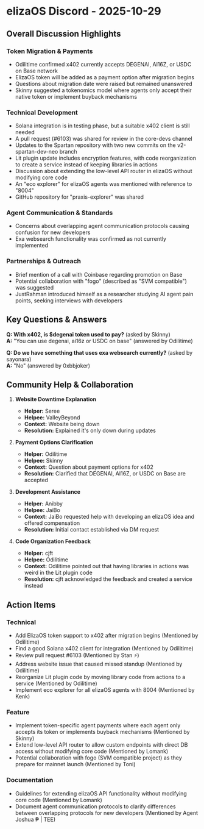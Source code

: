 # elizaOS Discord - 2025-10-29

## Overall Discussion Highlights

### Token Migration & Payments
- Odilitime confirmed x402 currently accepts DEGENAI, AI16Z, or USDC on Base network
- ElizaOS token will be added as a payment option after migration begins
- Questions about migration date were raised but remained unanswered
- Skinny suggested a tokenomics model where agents only accept their native token or implement buyback mechanisms

### Technical Development
- Solana integration is in testing phase, but a suitable x402 client is still needed
- A pull request (#6103) was shared for review in the core-devs channel
- Updates to the Spartan repository with two new commits on the v2-spartan-dev-neo branch
- Lit plugin update includes encryption features, with code reorganization to create a service instead of keeping libraries in actions
- Discussion about extending the low-level API router in elizaOS without modifying core code
- An "eco explorer" for elizaOS agents was mentioned with reference to "8004"
- GitHub repository for "praxis-explorer" was shared

### Agent Communication & Standards
- Concerns about overlapping agent communication protocols causing confusion for new developers
- Exa websearch functionality was confirmed as not currently implemented

### Partnerships & Outreach
- Brief mention of a call with Coinbase regarding promotion on Base
- Potential collaboration with "fogo" (described as "SVM compatible") was suggested
- JustRahman introduced himself as a researcher studying AI agent pain points, seeking interviews with developers

## Key Questions & Answers

**Q: With x402, is $degenai token used to pay?** (asked by Skinny)  
**A:** "You can use degenai, ai16z or USDC on base" (answered by Odilitime)

**Q: Do we have something that uses exa websearch currently?** (asked by sayonara)  
**A:** "No" (answered by 0xbbjoker)

## Community Help & Collaboration

1. **Website Downtime Explanation**
   - **Helper:** Seree
   - **Helpee:** ValleyBeyond
   - **Context:** Website being down
   - **Resolution:** Explained it's only down during updates

2. **Payment Options Clarification**
   - **Helper:** Odilitime
   - **Helpee:** Skinny
   - **Context:** Question about payment options for x402
   - **Resolution:** Clarified that DEGENAI, AI16Z, or USDC on Base are accepted

3. **Development Assistance**
   - **Helper:** Anibby
   - **Helpee:** JaiBo
   - **Context:** JaiBo requested help with developing an elizaOS idea and offered compensation
   - **Resolution:** Initial contact established via DM request

4. **Code Organization Feedback**
   - **Helper:** cjft
   - **Helpee:** Odilitime
   - **Context:** Odilitime pointed out that having libraries in actions was weird in the Lit plugin code
   - **Resolution:** cjft acknowledged the feedback and created a service instead

## Action Items

### Technical
- Add ElizaOS token support to x402 after migration begins (Mentioned by Odilitime)
- Find a good Solana x402 client for integration (Mentioned by Odilitime)
- Review pull request #6103 (Mentioned by Stan ⚡)
- Address website issue that caused missed standup (Mentioned by Odilitime)
- Reorganize Lit plugin code by moving library code from actions to a service (Mentioned by Odilitime)
- Implement eco explorer for all elizaOS agents with 8004 (Mentioned by Kenk)

### Feature
- Implement token-specific agent payments where each agent only accepts its token or implements buyback mechanisms (Mentioned by Skinny)
- Extend low-level API router to allow custom endpoints with direct DB access without modifying core code (Mentioned by Lomank)
- Potential collaboration with fogo (SVM compatible project) as they prepare for mainnet launch (Mentioned by Toni)

### Documentation
- Guidelines for extending elizaOS API functionality without modifying core code (Mentioned by Lomank)
- Document agent communication protocols to clarify differences between overlapping protocols for new developers (Mentioned by Agent Joshua ₱ | TEE)
